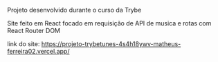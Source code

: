 Projeto desenvolvido durante o curso da Trybe

Site feito em React focado em requisição de API de musica e rotas com React Router DOM

link do site: https://projeto-trybetunes-4s4h18ywv-matheus-ferreira02.vercel.app/
